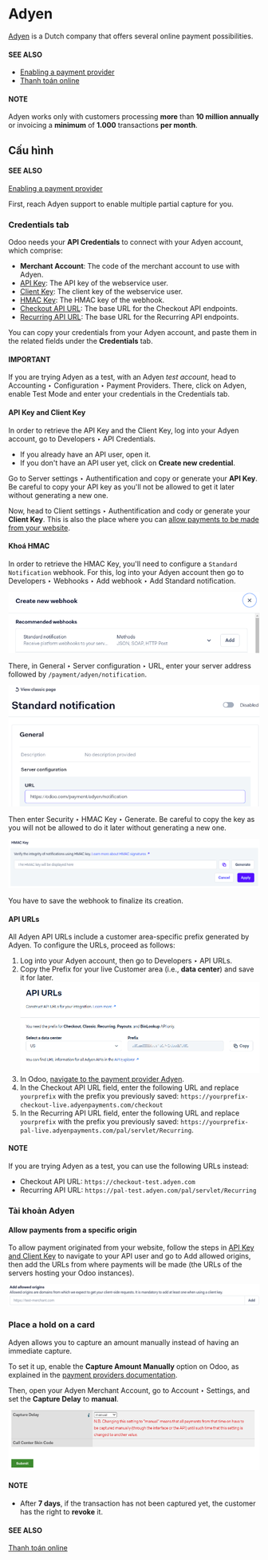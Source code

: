 # Adyen

[Adyen](https://www.adyen.com/) is a Dutch company that offers several online payment
possibilities.

#### SEE ALSO
- [Enabling a payment provider](applications/finance/payment_providers.md#payment-providers-add-new)
- [Thanh toán online](applications/finance/payment_providers.md)

#### NOTE
Adyen works only with customers processing **more** than **10 million annually** or invoicing a
**minimum** of **1.000** transactions **per month**.

## Cấu hình

#### SEE ALSO
[Enabling a payment provider](applications/finance/payment_providers.md#payment-providers-add-new)

First, reach Adyen support to enable multiple partial capture for you.

### Credentials tab

Odoo needs your **API Credentials** to connect with your Adyen account, which comprise:

- **Merchant Account**: The code of the merchant account to use with Adyen.
- [API Key](#adyen-api-and-client-keys): The API key of the webservice user.
- [Client Key](#adyen-api-and-client-keys): The client key of the webservice user.
- [HMAC Key](#adyen-hmac-key): The HMAC key of the webhook.
- [Checkout API URL](#adyen-urls): The base URL for the Checkout API endpoints.
- [Recurring API URL](#adyen-urls): The base URL for the Recurring API endpoints.

You can copy your credentials from your Adyen account, and paste them in the related fields under
the **Credentials** tab.

#### IMPORTANT
If you are trying Adyen as a test, with an Adyen *test account*, head to
Accounting ‣ Configuration ‣ Payment Providers. There, click on
Adyen, enable Test Mode and enter your credentials in the
Credentials tab.

<a id="adyen-api-and-client-keys"></a>

#### API Key and Client Key

In order to retrieve the API Key and the Client Key, log into your Adyen account, go to
Developers ‣ API Credentials.

- If you already have an API user, open it.
- If you don't have an API user yet, click on **Create new credential**.

Go to Server settings ‣ Authentification and copy or generate your **API Key**.
Be careful to copy your API key as you'll not be allowed to get it later without generating a new
one.

Now, head to Client settings ‣ Authentification and cody or generate your
**Client Key**. This is also the place where you can [allow payments to be made from your
website](#adyen-allowed-origins).

<a id="adyen-hmac-key"></a>

#### Khoá HMAC

In order to retrieve the HMAC Key, you'll need to configure a `Standard Notification` webhook. For
this, log into your Adyen account then go to Developers ‣ Webhooks ‣ Add webhook
‣ Add Standard notification.

![Cấu hình webhook.](../../../.gitbook/assets/adyen-add-webhook.png)

There, in General ‣ Server configuration ‣ URL, enter your server address
followed by `/payment/adyen/notification`.

![Enter the notification URL.](../../../.gitbook/assets/adyen-webhook-url.png)

Then enter Security ‣ HMAC Key ‣ Generate. Be careful to copy the key as you
will not be allowed to do it later without generating a new one.

![Generate a HMAC key and save it.](../../../.gitbook/assets/adyen-hmac-key.png)

You have to save the webhook to finalize its creation.

<a id="adyen-urls"></a>

#### API URLs

All Adyen API URLs include a customer area-specific prefix generated by Adyen. To configure the
URLs, proceed as follows:

1. Log into your Adyen account, then go to Developers ‣ API URLs.
2. Copy the Prefix for your live Customer area (i.e., **data center**) and save it for
   later.
   ![Copy the prefix for the Adyen APIs](../../../.gitbook/assets/adyen-api-urls.png)
3. In Odoo, [navigate to the payment provider Adyen](applications/finance/payment_providers.md#payment-providers-add-new).
4. In the Checkout API URL field, enter the following URL and replace `yourprefix` with
   the prefix you previously saved:
   `https://yourprefix-checkout-live.adyenpayments.com/checkout`
5. In the Recurring API URL field, enter the following URL and replace `yourprefix` with
   the prefix you previously saved:
   `https://yourprefix-pal-live.adyenpayments.com/pal/servlet/Recurring`.

#### NOTE
If you are trying Adyen as a test, you can use the following URLs instead:

- Checkout API URL: `https://checkout-test.adyen.com`
- Recurring API URL: `https://pal-test.adyen.com/pal/servlet/Recurring`

### Tài khoản Adyen

<a id="adyen-allowed-origins"></a>

#### Allow payments from a specific origin

To allow payment originated from your website, follow the steps in [API Key and Client Key](#adyen-api-and-client-keys)
to navigate to your API user and go to Add allowed origins, then add the URLs from
where payments will be made (the URLs of the servers hosting your Odoo instances).

![Allows payments originated from a specific domain.](../../../.gitbook/assets/adyen-allowed-origins.png)

### Place a hold on a card

Adyen allows you to capture an amount manually instead of having an immediate capture.

To set it up, enable the **Capture Amount Manually** option on Odoo, as explained in the
[payment providers documentation](applications/finance/payment_providers.md#payment-providers-manual-capture).

Then, open your Adyen Merchant Account, go to Account ‣ Settings, and set the
**Capture Delay** to **manual**.

![Capture Delay settings in Adyen](../../../.gitbook/assets/adyen_capture_delay.png)

#### NOTE
- After **7 days**, if the transaction has not been captured yet, the customer has the right to
  **revoke** it.

#### SEE ALSO
[Thanh toán online](applications/finance/payment_providers.md)

